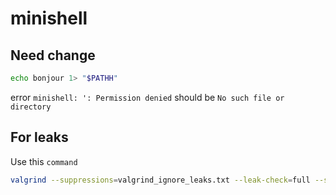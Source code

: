 # minishell

## Need change

```sh
echo bonjour 1> "$PATHH"
```
error `minishell: ': Permission denied` should be `No such file or directory`

## For leaks
Use this `command`
```sh
valgrind --suppressions=valgrind_ignore_leaks.txt --leak-check=full --show-leak-kinds=all --track-origins=yes --verbose --show-mismatched-frees=yes --read-var-info=yes ./minishell
```
